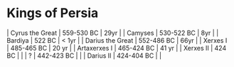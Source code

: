 # Kings of Persia

| Cyrus the Great | 559-530 BC | 29yr |
| Camyses | 530-522 BC | 8yr |
| Bardiya | 522 BC | < 1yr |
| Darius the Great | 552-486 BC | 66yr |
| Xerxes I | 485-465 BC | 20 yr |
| Artaxerxes I | 465-424 BC | 41 yr |
| Xerxes II | 424 BC | |
| ? | 442-423 BC | |
| Darius II | 424-404 BC | |
